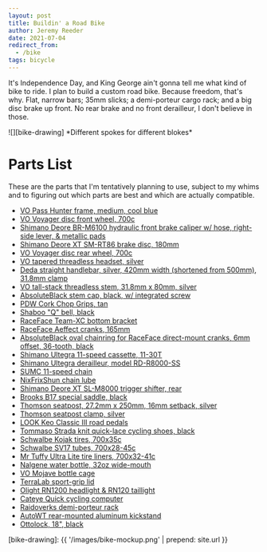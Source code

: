 ```yaml
---
layout: post
title: Buildin' a Road Bike
author: Jeremy Reeder
date: 2021-07-04
redirect_from:
  - /bike
tags: bicycle
---
```


It's Independence Day, and King George ain't gonna tell me what kind of bike to
ride. I plan to build a custom road bike. Because freedom, that's why.
Flat, narrow bars; 35mm slicks; a demi-porteur cargo rack; and a big
disc brake up front. No rear brake and no front derailleur, I don't believe in those.

<div class="gallery" markdown=1>
![][bike-drawing]
*Different spokes for different blokes*
</div>

# Parts List

These are the parts that I'm tentatively planning to use, subject to my whims
and to figuring out which parts are best and which are actually compatible.

- [VO Pass Hunter frame, medium, cool blue][frame]
- [VO Voyager disc front wheel, 700c][front-wheel]
- [Shimano Deore BR-M6100 hydraulic front brake caliper w/ hose, right-side lever, & metallic pads][caliper]
- [Shimano Deore XT SM-RT86 brake disc, 180mm][disc]
- [VO Voyager disc rear wheel, 700c][rear-wheel]
- [VO tapered threadless headset, silver][headset]
- [Deda straight handlebar, silver, 420mm width (shortened from 500mm), 31.8mm clamp][handlebar]
- [VO tall-stack threadless stem, 31.8mm x 80mm, silver][stem]
- [AbsoluteBlack stem cap, black, w/ integrated screw][stem-cap]
- [PDW Cork Chop Grips, tan][grips]
- [Shaboo "Q" bell, black][bell]
- [RaceFace Team-XC bottom bracket][bottom-bracket]
- [RaceFace Aeffect cranks, 165mm][cranks]
- [AbsoluteBlack oval chainring for RaceFace direct-mount cranks, 6mm offset, 36-tooth, black][chainring]
- [Shimano Ultegra 11-speed cassette, 11-30T][cassette]
- [Shimano Ultegra derailleur, model RD-R8000-SS][derailleur]
- [SUMC 11-speed chain][chain]
- [NixFrixShun chain lube][chain-lube]
- [Shimano Deore XT SL-M8000 trigger shifter, rear][shifter]
- [Brooks B17 special saddle, black][saddle]
- [Thomson seatpost, 27.2mm x 250mm, 16mm setback, silver][seatpost]
- [Thomson seatpost clamp, silver][seat-collar]
- [LOOK Keo Classic III road pedals][pedals]
- [Tommaso Strada knit quick-lace cycling shoes, black][shoes]
- [Schwalbe Kojak tires, 700x35c][tires]
- [Schwalbe SV17 tubes, 700x28-45c][tubes]
- [Mr Tuffy Ultra Lite tire liners, 700x32-41c][tire-liners]
- [Nalgene water bottle, 32oz wide-mouth][bottle]
- [VO Mojave bottle cage][bottle-cage]
- [TerraLab sport-grip lid][bottle-lid]
- [Olight RN1200 headlight & RN120 taillight][lights]
- [Cateye Quick cycling computer][speedometer]
- [Raidoverks demi-porteur rack][rack]
- [AutoWT rear-mounted aluminum kickstand][kickstand]
- [Ottolock, 18", black][lock]

[bike-drawing]: {{ '/images/bike-mockup.png' | prepend: site.url }}

[bell]:           https://www.amazon.com/dp/B097M8GMHH
[bottle]:         https://www.amazon.com/dp/B002PLU912
[bottle-cage]:    https://velo-orange.com/products/mojave-cage
[bottle-lid]:     https://www.amazon.com/dp/B017WQTX20
[bottom-bracket]: https://www.amazon.com/dp/B00QGGLONY
[caliper]:        https://www.ebay.com/itm/114793071849?epid=3041370744&hash=item1aba3344e9:g:~D8AAOSwYntgkVA2
[cassette]:       https://www.modernbike.com/shimano-ultegra-r8000-11-speed-11-30t-cassette
[chain]:          https://velo-orange.com/products/11-speed-chain-1
[chain-lube]:     https://velo-orange.com/products/nfs-chain-lube
[chainring]:      https://absoluteblack.cc/raceface-oval.html
[cranks]:         https://www.amazon.com/dp/B07FP3S278
[derailleur]:     https://www.amazon.com/dp/B072MKT5NR
[disc]:           https://www.amazon.com/dp/B009YIDW5Y?psc=1
[frame]:          https://velo-orange.com/collections/pass-hunter/products/pass-hunter?variant=31812586766473
[front-wheel]:    https://velo-orange.com/collections/wheels/products/voyager-disc-front-wheel?variant=16090221281329
[grips]:          https://www.amazon.com/dp/B00GZEZY4C/?coliid=IMZ03RS3M9F8K&colid=1TRKXLWS6U4KX&psc=1&ref_=lv_ov_lig_dp_it
[handlebar]:      https://www.retro-gression.com/products/deda-dritto-straight-handlebar?_pos=1&_sid=33c6c129b&_ss=r&variant=13613606699069
[headset]:        https://velo-orange.com/collections/headsets/products/1-1-8-to-1-1-2-sealed-bearing-threadless-headset-tapered?variant=34890912432278
[kickstand]:      https://www.amazon.com/dp/B07WR9F2M5
[lights]:         https://www.amazon.com/dp/B097M4S1D6
[lock]:           https://ottodesignworks.com/shop/ottolock
[pedals]:         https://www.amazon.com/dp/B071CXJH4F
[rack]:           https://rawlandcycles.com/collections/gear/products/raidoverks-demiporteur-rack
[rear-wheel]:     https://velo-orange.com/collections/wheels/products/voyager-disc-rear-wheel?variant=16090226229297
[saddle]:         https://www.amazon.com/dp/B001AYMOAY
[seatpost]:       https://www.probikesupply.com/products/thomson-elite-setback-seatpost-27-2-x-250mm-silver
[seat-collar]:    https://www.amazon.com/dp/B002CW5DXS
[shifter]:        https://www.amazon.com/dp/B01BMYHBU4
[shoes]:          https://www.amazon.com/dp/B085K2KSBJ
[speedometer]:    https://www.amazon.com/dp/B07KFMV1YL
[stem]:           https://velo-orange.com/products/vo-tall-stack-threadless-stem-31-8-rise?variant=50644626887
[stem-cap]:       https://absoluteblack.cc/top-cap.html
[tires]:          https://www.amazon.com/dp/B00XMFVW34
[tire-liners]:    https://www.amazon.com/dp/B003L999RC
[tubes]:          https://www.amazon.com/dp/B071KTHK7W
